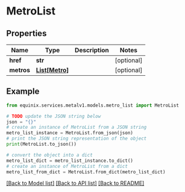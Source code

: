 # MetroList


## Properties

Name | Type | Description | Notes
------------ | ------------- | ------------- | -------------
**href** | **str** |  | [optional] 
**metros** | [**List[Metro]**](Metro.md) |  | [optional] 

## Example

```python
from equinix.services.metalv1.models.metro_list import MetroList

# TODO update the JSON string below
json = "{}"
# create an instance of MetroList from a JSON string
metro_list_instance = MetroList.from_json(json)
# print the JSON string representation of the object
print(MetroList.to_json())

# convert the object into a dict
metro_list_dict = metro_list_instance.to_dict()
# create an instance of MetroList from a dict
metro_list_from_dict = MetroList.from_dict(metro_list_dict)
```
[[Back to Model list]](../README.md#documentation-for-models) [[Back to API list]](../README.md#documentation-for-api-endpoints) [[Back to README]](../README.md)


